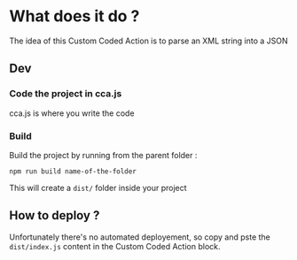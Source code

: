 # What does it do ? 

The idea of this Custom Coded Action is to parse an XML string into a JSON

## Dev

### Code the project in cca.js 

cca.js is where you write the code 

### Build

Build the project by running from the parent folder : 

```
npm run build name-of-the-folder
```

This will create a ```dist/``` folder inside your project


## How to deploy ?

Unfortunately there's no automated deployement, so copy and pste the ```dist/index.js``` content in the  Custom Coded Action block. 